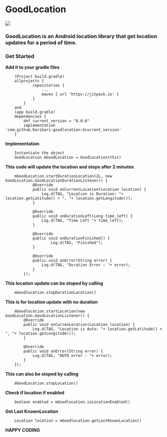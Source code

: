 # GoodLocation 
[![](https://jitpack.io/v/Karikari/goodlocation.svg)](https://jitpack.io/#Karikari/goodlocation)
### GoodLocation is an Android location library that get location updates for a period of time.
### Get Started
**Add it to your gradle files**

        (Project build.gradle)
        allprojects {
                repositories {
                    ...
                    maven { url 'https://jitpack.io' }
                }
            }
        and 
        (app build.gradle)
        dependencies {
            def current_version = "0.0.6"
        	implementation 'com.github.Karikari:goodlocation:$current_version'
        }

**Implementation**

        Instantiate the object
        GoodLocation mGoodLocation = GoodLocation(this)
        
**This code will update the location and stops after 2 minutes**
        
        mGoodLocation.startDurationLocation(2L, new GoodLocation.GoodLocationDurationListener() {
                @Override
                public void onCurrentLocation(Location location) {
                    Log.d(TAG, "Location is Duration: "+ location.getLatitude() + ", "+ location.getLongitude());
                }
        
                @Override
                public void onDurationLeft(Long time_left) {
                    Log.d(TAG, "Time Left "+ time_left);
                }
        
                @Override
                public void onDurationFinished() {
                        Log.d(TAG, "Finished");
                }
        
                @Override
                public void onError(String error) {
                    Log.d(TAG, "Duration Error : "+ error);
                }
            });
**This location update can be stoped by calling**

        mGoodlocation.stopDurationLacation()

**This is for location update with no duration**

        mGoodlocation.startLocation(new GoodLocation.GoodLocationListener() {
            @Override
            public void onCurrenLocation(Location location) {
                Log.d(TAG, "Location is Auto: "+ location.getLatitude() + ", "+ location.getLongitude());
            }
        
            @Override
            public void onError(String error) {
                Log.d(TAG, "AUTO error : "+ error);
            }
        });

**This can also be stoped by calling**

        mGoodLocation.stopLocation()

**Check if location if enabled**

        boolean enabled = mGoodlocation.isLocationEnabled()

**Get Last KnownLocation**

        Location location = mGoodlocation.getLastKnownLocation()

**HAPPY CODING**
